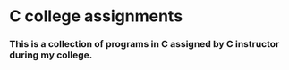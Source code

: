 # C college assignments

### This is a collection of programs in C assigned by C instructor during my college.
